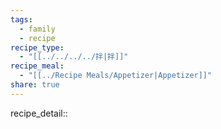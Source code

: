 ```yaml
---
tags:
  - family
  - recipe
recipe_type:
  - "[[../../../../拌|拌]]"
recipe_meal:
  - "[[../Recipe Meals/Appetizer|Appetizer]]"
share: true
---
```


recipe_detail:: 
